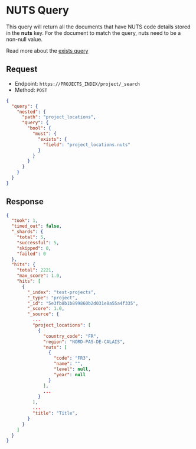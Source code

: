 # NUTS Query

This query will return all the documents that have NUTS code details stored in the **nuts** key. For the document to match the query, nuts need to be a non-null value.

Read more about the [exists query](https://www.elastic.co/guide/en/elasticsearch/reference/current/query-dsl-exists-query.html)

## Request

* Endpoint: `https://PROJECTS_INDEX/project/_search`
* Method: `POST`

```json
{
  "query": {
    "nested": {
      "path": "project_locations",
      "query": {
        "bool": {
          "must": {
            "exists": {
              "field": "project_locations.nuts"
            }
          }
        }
      }
    }
  }
}
```

## Response

```json
{
  "took": 1,
  "timed_out": false,
  "_shards": {
    "total": 5,
    "successful": 5,
    "skipped": 0,
    "failed": 0
  },
  "hits": {
    "total": 2221,
    "max_score": 1.0,
    "hits": [
      {
        "_index": "test-projects",
        "_type": "project",
        "_id": "5e3fb8b1b899860b2d031e8a55a4f335",
        "_score": 1.0,
        "_source": {
          ...
          "project_locations": [
            {
              "country_code": "FR",
              "region": "NORD-PAS-DE-CALAIS",
              "nuts": [
                {
                  "code": "FR3",
                  "name": "",
                  "level": null,
                  "year": null
                }
              ],
              ...
            }
          ],
          ...
          "title": "Title",
        }
      }
    ]
  }
}
```
